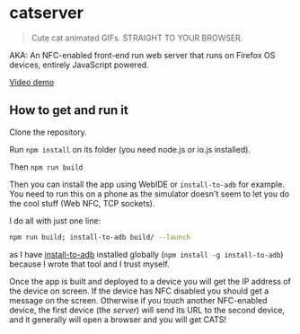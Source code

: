 # catserver

> Cute cat animated GIFs. STRAIGHT TO YOUR BROWSER.

AKA: An NFC-enabled front-end run web server that runs on Firefox OS devices, entirely JavaScript powered.

[Video demo](https://www.youtube.com/watch?v=uAThqeOi0yw)

## How to get and run it

Clone the repository.

Run `npm install` on its folder (you need node.js or io.js installed).

Then `npm run build`

Then you can install the app using WebIDE or `install-to-adb` for example. You need to run this on a phone as the simulator doesn't seem to let you do the cool stuff (Web NFC, TCP sockets).

I do all with just one line:

```bash
npm run build; install-to-adb build/ --launch
```

as I have [install-to-adb](https://github.com/sole/install-to-adb) installed globally (`npm install -g install-to-adb`) because I wrote that tool and I trust myself.

<!--
Actually, TODO: does the simulator let you open sockets?
-->

Once the app is built and deployed to a device you will get the IP address of the device on screen. If the device has NFC disabled you should get a message on the screen. Otherwise if you touch another NFC-enabled device, the first device (the *server*) will send its URL to the second device, and it generally will open a browser and you will get CATS!
